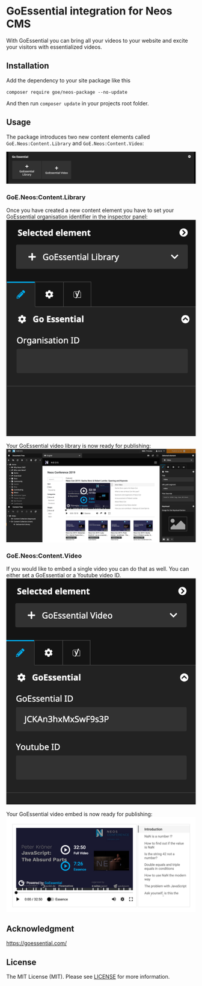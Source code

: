 # GoEssential integration for Neos CMS

With GoEssential you can bring all your videos to your website and excite your visitors with
essentialized videos.

## Installation

Add the dependency to your site package like this

    composer require goe/neos-package --no-update 
    
And then run `composer update` in your projects root folder.

## Usage

The package introduces two new content elements called `GoE.Neos:Content.Library` and ``GoE.Neos:Content.Video``:

![Preview in the Neos demo site](Documentation/goe-neos-creation-dialog.png) 

### GoE.Neos:Content.Library
Once you have created a new content element you have to set your GoEssential organisation identifier in the inspector panel:
![Preview in the Neos demo site](Documentation/goe-neos-inspector.png) 

Your GoEssential video library is now ready for publishing:
![Preview in the Neos demo site](Documentation/goe-neos-example.png)

### GoE.Neos:Content.Video
If you would like to embed a single video you can do that as well. You can either set a GoEssential or a Youtube video ID.
![Preview in the Neos demo site](Documentation/goe-neos-inspector-video.png)

Your GoEssential video embed is now ready for publishing:
![Preview in the Neos demo site](Documentation/goe-neos-example-video.png)

## Acknowledgment
https://goessential.com/

## License
The MIT License (MIT). Please see [LICENSE](LICENSE) for more information.




